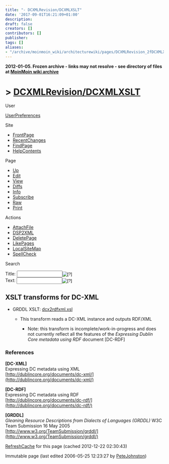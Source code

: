 ```yaml
---
title: "- DCXMLRevision/DCXMLXSLT"
date: '2017-09-01T16:21:09+01:00'
description: 
draft: false
creators: []
contributors: []
publisher: 
tags: []
aliases:
- "/archive/moinmoin_wiki/architecturewiki/pages/DCXMLRevision_2fDCXMLXSLT.html"
---
```


**2012-01-05. Frozen archive - links may not resolve - see directory of files at [MoinMoin wiki archive](/moinmoin-wiki-archive/)**

# > [DCXMLRevision/DCXMLXSLT](http://dublincore.org/architecturewiki/DCXMLRevision_2fDCXMLXSLT?action=fullsearch&value=%2FDCXMLXSLT&literal=1&case=1&context=40 "Click here to do a full-text search for this title")

User

 [UserPreferences](http://dublincore.org/architecturewiki/UserPreferences)
  

Site

- [FrontPage](http://dublincore.org/architecturewiki/FrontPage)
- [RecentChanges](http://dublincore.org/architecturewiki/RecentChanges)
- [FindPage](http://dublincore.org/architecturewiki/FindPage)
- [HelpContents](http://dublincore.org/architecturewiki/HelpContents)

Page

- [Up](http://dublincore.org/architecturewiki/DCXMLRevision "Up")
- [Edit](http://dublincore.org/architecturewiki/DCXMLRevision_2fDCXMLXSLT?action=edit "Edit")
- [View](http://dublincore.org/architecturewiki/DCXMLRevision_2fDCXMLXSLT "View")
- [Diffs](http://dublincore.org/architecturewiki/DCXMLRevision_2fDCXMLXSLT?action=diff "Diffs")
- [Info](http://dublincore.org/architecturewiki/DCXMLRevision_2fDCXMLXSLT?action=info "Info")
- [Subscribe](http://dublincore.org/architecturewiki/DCXMLRevision_2fDCXMLXSLT?action=subscribe "Subscribe")
- [Raw](http://dublincore.org/architecturewiki/DCXMLRevision_2fDCXMLXSLT?action=raw "Raw")
- [Print](http://dublincore.org/architecturewiki/DCXMLRevision_2fDCXMLXSLT?action=print "Print")

Actions

- [AttachFile](http://dublincore.org/architecturewiki/DCXMLRevision_2fDCXMLXSLT?action=AttachFile)
- [DSP2XML](http://dublincore.org/architecturewiki/DCXMLRevision_2fDCXMLXSLT?action=DSP2XML)
- [DeletePage](http://dublincore.org/architecturewiki/DCXMLRevision_2fDCXMLXSLT?action=DeletePage)
- [LikePages](http://dublincore.org/architecturewiki/DCXMLRevision_2fDCXMLXSLT?action=LikePages)
- [LocalSiteMap](http://dublincore.org/architecturewiki/DCXMLRevision_2fDCXMLXSLT?action=LocalSiteMap)
- [SpellCheck](http://dublincore.org/architecturewiki/DCXMLRevision_2fDCXMLXSLT?action=SpellCheck)

Search

<form method="POST" action="/architecturewiki/DCXMLRevision_2fDCXMLXSLT">
<p>
<input name="action" value="inlinesearch" type="hidden">
<input name="context" value="40" type="hidden">
Title: <input name="text_title" size="15" maxlength="50" type="text"><input src="DCXMLRevision_2fDCXMLXSLT_files/moin-search.png" name="button_title" alt="[?]" type="image"><br>Text: <input name="text_full" size="15" maxlength="50" type="text"><input src="DCXMLRevision_2fDCXMLXSLT_files/moin-search.png" name="button_full" alt="[?]" type="image">
</p>
</form>

## XSLT transforms for DC-XML

- GRDDL XSLT: [dcx2rdfxml.xsl](http://dublincore.org/architecturewiki/DCXMLRevision_2fDCXMLXSLT?action=AttachFile&do=get&target=dcx2rdfxml.xsl)

  - This transform reads a DC-XML instance and outputs RDF/XML

    - Note: this transform is incomplete/work-in-progress and does not currently reflect all the features of the _Expressing Dublin Core metadata using RDF_ document [DC-RDF]

### References

<a id="DC-XML"></a>**[DC-XML]**  
Expressing DC metadata using XML  
 [http://dublincore.org/documents/dc-xml/](http://dublincore.org/documents/dc-xml/)

<a id="DC-RDF"></a>**[DC-RDF]**  
Expressing DC metadata using RDF  
 [http://dublincore.org/documents/dc-rdf/](http://dublincore.org/documents/dc-rdf/)

<a id="GRDDL"></a>**[GRDDL]**  
_Gleaning Resource Descriptions from Dialects of Languages (GRDDL)_ W3C Team Submission 16 May 2005  
 [http://www.w3.org/TeamSubmission/grddl/](http://www.w3.org/TeamSubmission/grddl/)

 [RefreshCache](http://dublincore.org/architecturewiki/DCXMLRevision_2fDCXMLXSLT?action=refresh&arena=Page.py&key=DCXMLRevision_2fDCXMLXSLT.text_html) for this page (cached 2012-12-22 02:30:43)  

Immutable page (last edited 2006-05-25 12:23:27 by [PeteJohnston](http://dublincore.org/architecturewiki/PeteJohnston))

